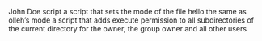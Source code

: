 John Doe script
a script that sets the mode of the file hello the same as olleh’s mode
 a script that adds execute permission to all subdirectories of the current directory for the owner, the group owner and all other users

